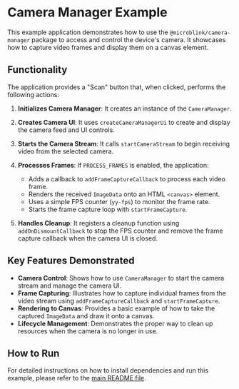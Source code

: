 # Camera Manager Example

This example application demonstrates how to use the `@microblink/camera-manager` package to access and control the device's camera. It showcases how to capture video frames and display them on a canvas element.

## Functionality

The application provides a "Scan" button that, when clicked, performs the following actions:

1.  **Initializes Camera Manager**: It creates an instance of the `CameraManager`.

2.  **Creates Camera UI**: It uses `createCameraManagerUi` to create and display the camera feed and UI controls.

3.  **Starts the Camera Stream**: It calls `startCameraStream` to begin receiving video from the selected camera.

4.  **Processes Frames**: If `PROCESS_FRAMES` is enabled, the application:

    - Adds a callback to `addFrameCaptureCallback` to process each video frame.
    - Renders the received `ImageData` onto an HTML `<canvas>` element.
    - Uses a simple FPS counter (`yy-fps`) to monitor the frame rate.
    - Starts the frame capture loop with `startFrameCapture`.

5.  **Handles Cleanup**: It registers a cleanup function using `addOnDismountCallback` to stop the FPS counter and remove the frame capture callback when the camera UI is closed.

## Key Features Demonstrated

- **Camera Control**: Shows how to use `CameraManager` to start the camera stream and manage the camera UI.
- **Frame Capturing**: Illustrates how to capture individual frames from the video stream using `addFrameCaptureCallback` and `startFrameCapture`.
- **Rendering to Canvas**: Provides a basic example of how to take the captured `ImageData` and draw it onto a canvas.
- **Lifecycle Management**: Demonstrates the proper way to clean up resources when the camera is no longer in use.

## How to Run

For detailed instructions on how to install dependencies and run this example, please refer to the [main README file](./../README.md).

